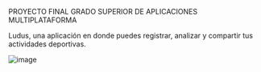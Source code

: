 PROYECTO FINAL GRADO SUPERIOR DE APLICACIONES MULTIPLATAFORMA

Ludus, una aplicación en donde puedes registrar, analizar y compartir tus actividades deportivas.

![image](https://github.com/Gorkaisidro/Ludus/assets/113990902/cdf42a4e-7f95-4b5f-8ffc-02e6ba808853)

